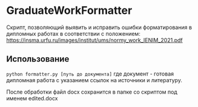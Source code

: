 # GraduateWorkFormatter

Скрипт, позволяющий выявить и исправить ошибки форматирования в дипломных работах в соответствии с положением: https://insma.urfu.ru/images/institut/ums/normy_work_IENIM_2021.pdf

## Использование

```python formatter.py [путь до документа]``` где документ - готовая дипломная работа с указанием ссылок на источники и литературу.

После обработки файл docx сохранится в папке со скриптом под именем edited.docx
